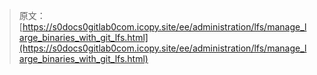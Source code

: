 > 原文：[https://s0docs0gitlab0com.icopy.site/ee/administration/lfs/manage_large_binaries_with_git_lfs.html](https://s0docs0gitlab0com.icopy.site/ee/administration/lfs/manage_large_binaries_with_git_lfs.html)
